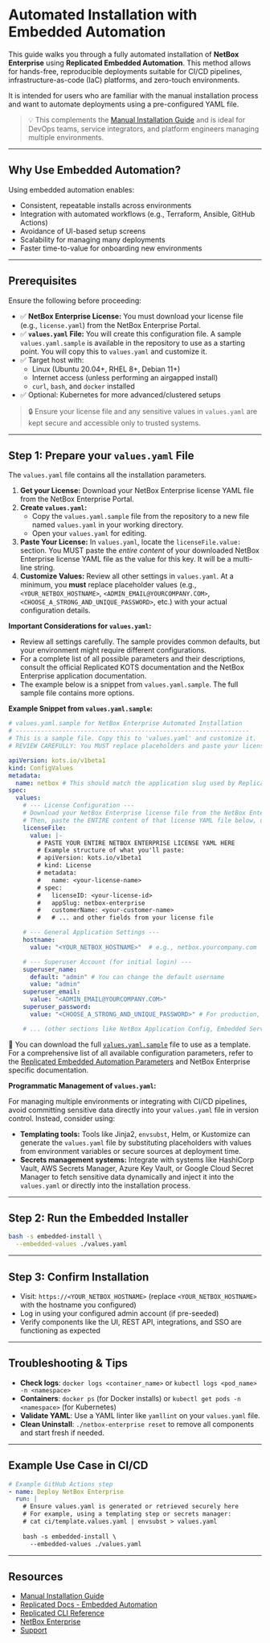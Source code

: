 # Automated Installation with Embedded Automation

This guide walks you through a fully automated installation of **NetBox Enterprise** using **Replicated Embedded Automation**. This method allows for hands-free, reproducible deployments suitable for CI/CD pipelines, infrastructure-as-code (IaC) platforms, and zero-touch environments.

It is intended for users who are familiar with the manual installation process and want to automate deployments using a pre-configured YAML file.

> 💡 This complements the [Manual Installation Guide](./nbe-ec-installation.md) and is ideal for DevOps teams, service integrators, and platform engineers managing multiple environments.

---

## Why Use Embedded Automation?

Using embedded automation enables:

- Consistent, repeatable installs across environments  
- Integration with automated workflows (e.g., Terraform, Ansible, GitHub Actions)  
- Avoidance of UI-based setup screens  
- Scalability for managing many deployments  
- Faster time-to-value for onboarding new environments

---

## Prerequisites

Ensure the following before proceeding:

- ✅ **NetBox Enterprise License:** You must download your license file (e.g., `license.yaml`) from the NetBox Enterprise Portal.
- ✅ **`values.yaml` File:** You will create this configuration file. A sample `values.yaml.sample` is available in the repository to use as a starting point. You will copy this to `values.yaml` and customize it.
- ✅ Target host with:
  - Linux (Ubuntu 20.04+, RHEL 8+, Debian 11+)
  - Internet access (unless performing an airgapped install)
  - `curl`, `bash`, and `docker` installed
- ✅ Optional: Kubernetes for more advanced/clustered setups

> 🔒 Ensure your license file and any sensitive values in `values.yaml` are kept secure and accessible only to trusted systems.

---

## Step 1: Prepare your `values.yaml` File

The `values.yaml` file contains all the installation parameters. 

1.  **Get your License:** Download your NetBox Enterprise license YAML file from the NetBox Enterprise Portal.
2.  **Create `values.yaml`:** 
    *   Copy the `values.yaml.sample` file from the repository to a new file named `values.yaml` in your working directory.
    *   Open your `values.yaml` for editing.
3.  **Paste Your License:** In `values.yaml`, locate the `licenseFile.value:` section. You MUST paste the *entire content* of your downloaded NetBox Enterprise license YAML file as the value for this key. It will be a multi-line string.
4.  **Customize Values:** Review all other settings in `values.yaml`. At a minimum, you **must** replace placeholder values (e.g., `<YOUR_NETBOX_HOSTNAME>`, `<ADMIN_EMAIL@YOURCOMPANY.COM>`, `<CHOOSE_A_STRONG_AND_UNIQUE_PASSWORD>`, etc.) with your actual configuration details.

**Important Considerations for `values.yaml`:**
- Review all settings carefully. The sample provides common defaults, but your environment might require different configurations.
- For a complete list of all possible parameters and their descriptions, consult the official Replicated KOTS documentation and the NetBox Enterprise application documentation.
- The example below is a snippet from `values.yaml.sample`. The full sample file contains more options.

**Example Snippet from `values.yaml.sample`:**

```yaml
# values.yaml.sample for NetBox Enterprise Automated Installation
# -----------------------------------------------------------------
# This is a sample file. Copy this to 'values.yaml' and customize it.
# REVIEW CAREFULLY: You MUST replace placeholders and paste your license.

apiVersion: kots.io/v1beta1
kind: ConfigValues
metadata:
  name: netbox # This should match the application slug used by Replicated KOTS
spec:
  values:
    # --- License Configuration ---
    # Download your NetBox Enterprise license file from the NetBox Enterprise Portal.
    # Then, paste the ENTIRE content of that license YAML file below, under the 'value:' key.
    licenseFile:
      value: |-
        # PASTE YOUR ENTIRE NETBOX ENTERPRISE LICENSE YAML HERE
        # Example structure of what you'll paste:
        # apiVersion: kots.io/v1beta1
        # kind: License
        # metadata:
        #   name: <your-license-name>
        # spec:
        #   licenseID: <your-license-id>
        #   appSlug: netbox-enterprise
        #   customerName: <your-customer-name>
        #   # ... and other fields from your license file

    # --- General Application Settings ---
    hostname:
      value: "<YOUR_NETBOX_HOSTNAME>"  # e.g., netbox.yourcompany.com

    # --- Superuser Account (for initial login) ---
    superuser_name:
      default: "admin" # You can change the default username
      value: "admin"
    superuser_email:
      value: "<ADMIN_EMAIL@YOURCOMPANY.COM>"
    superuser_password:
      value: "<CHOOSE_A_STRONG_AND_UNIQUE_PASSWORD>" # For production, use a strong, unique password.

    # ... (other sections like NetBox Application Config, Embedded Services, Resources, External Services, Advanced Settings are in the full sample)
```

📘 You can download the full [`values.yaml.sample`](./files/values.yaml.sample) file to use as a template. For a comprehensive list of all available configuration parameters, refer to the [Replicated Embedded Automation Parameters](https://docs.replicated.com/enterprise/installing-embedded-automation#step-2-create-an-embedded-valuesyaml-file) and NetBox Enterprise specific documentation.

**Programmatic Management of `values.yaml`:**

For managing multiple environments or integrating with CI/CD pipelines, avoid committing sensitive data directly into your `values.yaml` file in version control. Instead, consider using:
- **Templating tools:** Tools like Jinja2, `envsubst`, Helm, or Kustomize can generate the `values.yaml` file by substituting placeholders with values from environment variables or secure sources at deployment time.
- **Secrets management systems:** Integrate with systems like HashiCorp Vault, AWS Secrets Manager, Azure Key Vault, or Google Cloud Secret Manager to fetch sensitive data dynamically and inject it into the `values.yaml` or directly into the installation process.

---

## Step 2: Run the Embedded Installer

```bash
bash -s embedded-install \
  --embedded-values ./values.yaml
```

---

## Step 3: Confirm Installation

- Visit: `https://<YOUR_NETBOX_HOSTNAME>` (replace `<YOUR_NETBOX_HOSTNAME>` with the hostname you configured)
- Log in using your configured admin account (if pre-seeded)
- Verify components like the UI, REST API, integrations, and SSO are functioning as expected

---

## Troubleshooting & Tips

- **Check logs**: `docker logs <container_name>` or `kubectl logs <pod_name> -n <namespace>`
- **Containers**: `docker ps` (for Docker installs) or `kubectl get pods -n <namespace>` (for Kubernetes)
- **Validate YAML**: Use a YAML linter like `yamllint` on your `values.yaml` file.
- **Clean Uninstall**: `./netbox-enterprise reset` to remove all components and start fresh if needed.

---

## Example Use Case in CI/CD

```yaml
# Example GitHub Actions step
- name: Deploy NetBox Enterprise
  run: |
    # Ensure values.yaml is generated or retrieved securely here
    # For example, using a templating step or secrets manager:
    # cat ci/template.values.yaml | envsubst > values.yaml
    
    bash -s embedded-install \
      --embedded-values ./values.yaml
```

---

## Resources

- [Manual Installation Guide](./nbe-ec-installation.md)
- [Replicated Docs - Embedded Automation](https://docs.replicated.com/enterprise/installing-embedded-automation)
- [Replicated CLI Reference](https://docs.replicated.com/reference/cli/)
- [NetBox Enterprise](https://netboxlabs.com/netbox-enterprise/)
- [Support](https://netboxlabs.com/support)
